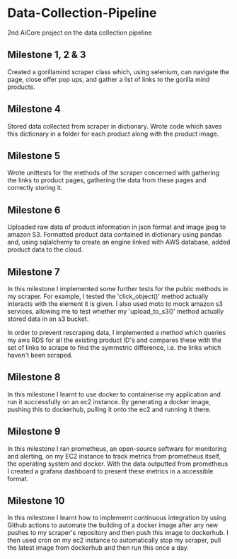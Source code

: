 # Data-Collection-Pipeline
2nd AiCore project on the data collection pipeline
## Milestone 1, 2 & 3
Created a gorillamind scraper class which, using selenium, can navigate the page, close offer pop ups, and gather a list of links to the gorilla mind products.

## Milestone 4
Stored data collected from scraper in dictionary. Wrote code which saves this dictionary in a folder for each product along with the product image.

## Milestone 5
Wrote unittests for the methods of the scraper concerned with gathering the links to product pages, gathering the data from these pages and correctly storing it.

## Milestone 6
Uploaded raw data of product information in json format and image jpeg to amazon S3. Formatted product data contained in dictionary using pandas and, using sqlalchemy to create an engine linked with AWS database, added product data to the cloud.

## Milestone 7
In this milestone I implemented some further tests for the public methods in my scraper. For example, I tested the 'click_object()' method actually interacts with the element it is given. I also used moto to mock amazon s3 services, allowing me to test whether my 'upload_to_s3()' method actually stored data in an s3 bucket. 

In order to prevent rescraping data, I implemented a method which queries my aws RDS for all the existing product ID's and compares these with the set of links to scrape to find the symmetric difference, i.e. the links which haven't been scraped.

## Milestone 8
In this milestone I learnt to use docker to containerise my application and run it successfully on an ec2 instance. By generating a docker image, pushing this to dockerhub, pulling it onto the ec2 and running it there.

## Milestone 9
In this milestone I ran prometheus, an open-source software for monitoring and alerting, on my EC2 instance to track metrics from prometheus itself, the operating system and docker. With the data outputted from prometheus I created a grafana dashboard to present these metrics in a accessible format.

## Milestone 10
In this milestone I learnt how to implememt continuous integration by using Github actions to automate the building of a docker image after any new pushes to my scraper's repository and then push this image to dockerhub. I then used cron on my ec2 instance to automatically stop my scraper, pull the latest image from dockerhub and then run this once a day.